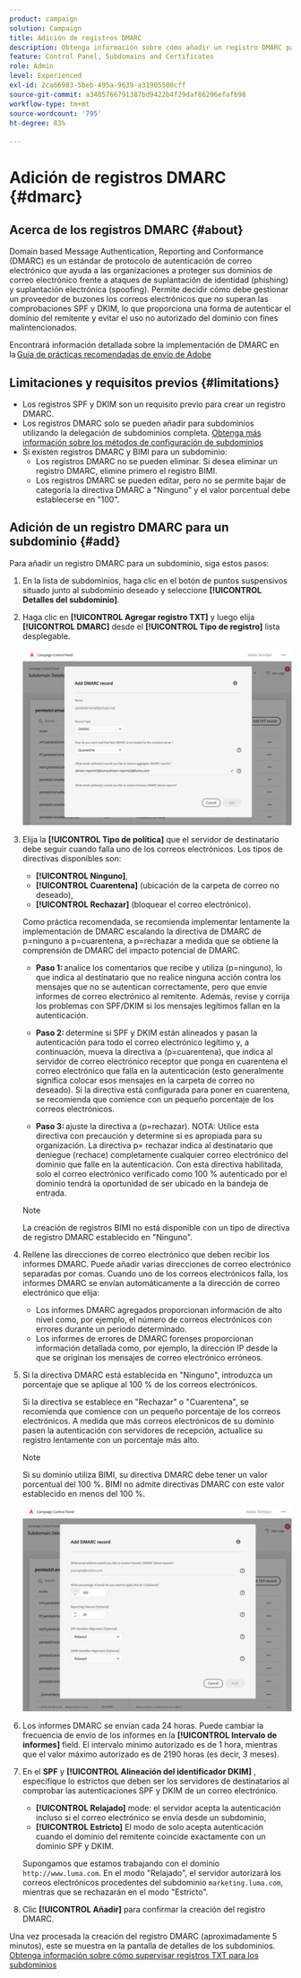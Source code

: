 ```yaml
---
product: campaign
solution: Campaign
title: Adición de registros DMARC
description: Obtenga información sobre cómo añadir un registro DMARC para un subdominio.
feature: Control Panel, Subdomains and Certificates
role: Admin
level: Experienced
exl-id: 2ca66983-5beb-495a-9639-a31905500cff
source-git-commit: a3485766791387bd9422b4f29daf86296efafb98
workflow-type: tm+mt
source-wordcount: '795'
ht-degree: 83%

---
```


# Adición de registros DMARC {#dmarc}

## Acerca de los registros DMARC {#about}

Domain based Message Authentication, Reporting and Conformance (DMARC) es un estándar de protocolo de autenticación de correo electrónico que ayuda a las organizaciones a proteger sus dominios de correo electrónico frente a ataques de suplantación de identidad (phishing) y suplantación electrónica (spoofing). Permite decidir cómo debe gestionar un proveedor de buzones los correos electrónicos que no superan las comprobaciones SPF y DKIM, lo que proporciona una forma de autenticar el dominio del remitente y evitar el uso no autorizado del dominio con fines malintencionados.

Encontrará información detallada sobre la implementación de DMARC en la [Guía de prácticas recomendadas de envío de Adobe](https://experienceleague.adobe.com/docs/deliverability-learn/deliverability-best-practice-guide/additional-resources/technotes/implement-dmarc.html?lang=es)

## Limitaciones y requisitos previos {#limitations}

* Los registros SPF y DKIM son un requisito previo para crear un registro DMARC.
* Los registros DMARC solo se pueden añadir para subdominios utilizando la delegación de subdominios completa. [Obtenga más información sobre los métodos de configuración de subdominios](subdomains-branding.md#subdomain-delegation-methods)
* Si existen registros DMARC y BIMI para un subdominio:
   * Los registros DMARC no se pueden eliminar. Si desea eliminar un registro DMARC, elimine primero el registro BIMI.
   * Los registros DMARC se pueden editar, pero no se permite bajar de categoría la directiva DMARC a &quot;Ninguno&quot; y el valor porcentual debe establecerse en &quot;100&quot;.

## Adición de un registro DMARC para un subdominio {#add}

Para añadir un registro DMARC para un subdominio, siga estos pasos:

1. En la lista de subdominios, haga clic en el botón de puntos suspensivos situado junto al subdominio deseado y seleccione **[!UICONTROL Detalles del subdominio]**.

1. Haga clic en **[!UICONTROL Agregar registro TXT]** y luego elija **[!UICONTROL DMARC]** desde el **[!UICONTROL Tipo de registro]** lista desplegable.

   ![](assets/dmarc-add.png)

1. Elija la **[!UICONTROL Tipo de política]** que el servidor de destinatario debe seguir cuando falla uno de los correos electrónicos. Los tipos de directivas disponibles son:

   * **[!UICONTROL Ninguno]**,
   * **[!UICONTROL Cuarentena]** (ubicación de la carpeta de correo no deseado),
   * **[!UICONTROL Rechazar]** (bloquear el correo electrónico).

   Como práctica recomendada, se recomienda implementar lentamente la implementación de DMARC escalando la directiva de DMARC de p=ninguno a p=cuarentena, a p=rechazar a medida que se obtiene la comprensión de DMARC del impacto potencial de DMARC.

   * **Paso 1:** analice los comentarios que recibe y utiliza (p=ninguno), lo que indica al destinatario que no realice ninguna acción contra los mensajes que no se autentican correctamente, pero que envíe informes de correo electrónico al remitente. Además, revise y corrija los problemas con SPF/DKIM si los mensajes legítimos fallan en la autenticación.

   * **Paso 2:** determine si SPF y DKIM están alineados y pasan la autenticación para todo el correo electrónico legítimo y, a continuación, mueva la directiva a (p=cuarentena), que indica al servidor de correo electrónico receptor que ponga en cuarentena el correo electrónico que falla en la autenticación (esto generalmente significa colocar esos mensajes en la carpeta de correo no deseado). Si la directiva está configurada para poner en cuarentena, se recomienda que comience con un pequeño porcentaje de los correos electrónicos.

   * **Paso 3:** ajuste la directiva a (p=rechazar). NOTA: Utilice esta directiva con precaución y determine si es apropiada para su organización. La directiva p= rechazar indica al destinatario que deniegue (rechace) completamente cualquier correo electrónico del dominio que falle en la autenticación. Con esta directiva habilitada, solo el correo electrónico verificado como 100 % autenticado por el dominio tendrá la oportunidad de ser ubicado en la bandeja de entrada.

   >[!NOTE]
   >
   > La creación de registros BIMI no está disponible con un tipo de directiva de registro DMARC establecido en &quot;Ninguno&quot;.

1. Rellene las direcciones de correo electrónico que deben recibir los informes DMARC. Puede añadir varias direcciones de correo electrónico separadas por comas. Cuando uno de los correos electrónicos falla, los informes DMARC se envían automáticamente a la dirección de correo electrónico que elija:

   * Los informes DMARC agregados proporcionan información de alto nivel como, por ejemplo, el número de correos electrónicos con errores durante un periodo determinado.
   * Los informes de errores de DMARC forenses proporcionan información detallada como, por ejemplo, la dirección IP desde la que se originan los mensajes de correo electrónico erróneos.

1. Si la directiva DMARC está establecida en &quot;Ninguno&quot;, introduzca un porcentaje que se aplique al 100 % de los correos electrónicos.

   Si la directiva se establece en &quot;Rechazar&quot; o &quot;Cuarentena&quot;, se recomienda que comience con un pequeño porcentaje de los correos electrónicos. A medida que más correos electrónicos de su dominio pasen la autenticación con servidores de recepción, actualice su registro lentamente con un porcentaje más alto.

   >[!NOTE]
   >
   >Si su dominio utiliza BIMI, su directiva DMARC debe tener un valor porcentual del 100 %. BIMI no admite directivas DMARC con este valor establecido en menos del 100 %.

   ![](assets/dmarc-add2.png)

1. Los informes DMARC se envían cada 24 horas. Puede cambiar la frecuencia de envío de los informes en la **[!UICONTROL Intervalo de informes]** field. El intervalo mínimo autorizado es de 1 hora, mientras que el valor máximo autorizado es de 2190 horas (es decir, 3 meses).

1. En el **SPF** y **[!UICONTROL Alineación del identificador DKIM]** , especifique lo estrictos que deben ser los servidores de destinatarios al comprobar las autenticaciones SPF y DKIM de un correo electrónico.

   * **[!UICONTROL Relajado]** mode: el servidor acepta la autenticación incluso si el correo electrónico se envía desde un subdominio,
   * **[!UICONTROL Estricto]** El modo de solo acepta autenticación cuando el dominio del remitente coincide exactamente con un dominio SPF y DKIM.

   Supongamos que estamos trabajando con el dominio `http://www.luma.com`. En el modo &quot;Relajado&quot;, el servidor autorizará los correos electrónicos procedentes del subdominio `marketing.luma.com`, mientras que se rechazarán en el modo &quot;Estricto&quot;.

1. Clic **[!UICONTROL Añadir]** para confirmar la creación del registro DMARC.

Una vez procesada la creación del registro DMARC (aproximadamente 5 minutos), este se muestra en la pantalla de detalles de los subdominios. [Obtenga información sobre cómo supervisar registros TXT para los subdominios](gs-txt-records.md#monitor)
